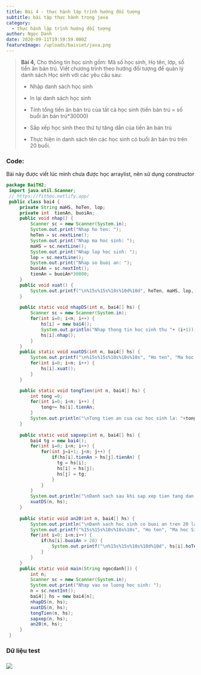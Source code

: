 ```yaml
---
title: Bài 4 - thực hành lập trình hướng đối tượng
subtitle: bài tập thực hành trong java
category:
  - thực hành lập trình hướng đối tượng
author: Ngọc Danh
date: 2020-09-11T19:59:59.000Z
featureImage: /uploads/baiviet/java.png
---
```


> **Bài 4,** Cho thông tin học sinh gồm: Mã số học sinh, Họ tên, lớp, số tiền ăn bán trú. Viết chương trình theo hướng đối tượng để quản lý danh sách Học sinh với các yêu cầu sau:  
> 
> *   Nhập danh sách học sinh
> 
> *   In lại danh sách học sinh
> 
> *   Tính tổng tiền ăn bán trú của tất cả học sinh (tiền bán trú = số buổi ăn bán trú\*30000)
> 
> *   Sắp xếp học sinh theo thứ tự tăng dần của tiền ăn bán trú
> 
> *   Thực hiện in danh sách tên các học sinh có buổi ăn bán trú trên 20 buổi.

### Code: 

  

Bài này được viết lúc mình chưa được học arraylist, nên sử dụng constructor

```java
package BaiTH2;
 import java.util.Scanner;
 // https://fithou.netlify.app/
 public class bai4 {
     private String maHS, hoTen, lop;
     private int  tienAn, buoiAn;
     public void nhap() {
         Scanner sc = new Scanner(System.in);
         System.out.print("Nhap ho ten: ");
         hoTen = sc.nextLine();
         System.out.print("Nhap ma hoc sinh: ");
         maHS = sc.nextLine();
         System.out.print("Nhap lop hoc sinh: ");
         lop = sc.nextLine();
         System.out.print("Nhap so buoi an: ");
         buoiAn = sc.nextInt();
         tienAn = buoiAn*30000;
     }
     public void xuat() {
         System.out.printf("\n%15s%15s%10s%10d%10d", hoTen, maHS, lop, buoiAn, tienAn);
     }
 
     public static void nhapDS(int n, bai4[] hs) {
         Scanner sc = new Scanner(System.in);
         for(int i=0; i<n; i++) {
             hs[i] = new bai4();
             System.out.println("Nhap thong tin hoc sinh thu "+ (i+1));
             hs[i].nhap();
         }
     }
     public static void xuatDS(int n, bai4[] hs) {
         System.out.printf("\n%15s%15s%10s%10s%10s", "Ho ten", "Ma hoc Sinh", "lop", "buoi An", "tien An");
         for(int i=0; i<n; i++) {
             hs[i].xuat();
         }
     }

     public static void tongTien(int n, bai4[] hs) {
         int tong =0;
         for(int i=0; i<n; i++) {
             tong+= hs[i].tienAn;
         }
         System.out.println("\nTong tien an cua cac hoc sinh la: "+tong);
     }
   
     public static void sapxep(int n, bai4[] hs) {
         bai4 tg = new bai4();
         for(int i=0; i<n; i++) {
             for(int j=i+1; j<n; j++) {
                 if(hs[i].tienAn > hs[j].tienAn) {
                   tg = hs[i];
                   hs[i] = hs[j];
                   hs[j] = tg;
                 }
             }
         }
         System.out.println("\nDanh sach sau khi sap xep tien tang dan:");
         xuatDS(n, hs);
     }
     
     public static void an20(int n, bai4[] hs) {
         System.out.println("\nDanh sach hoc sinh co buoi an tren 20 la:");
         System.out.printf("%15s%15s%10s%10s%10s", "Ho ten", "Ma hoc Sinh", "lop", "buoi An", "tien An");
         for(int i=0; i<n;i++) {
             if(hs[i].buoiAn > 20) {
                 System.out.printf("\n%15s%15s%10s%10d%10d", hs[i].hoTen, hs[i].maHS, hs[i].lop, hs[i].buoiAn, hs[i].tienAn);
             }
         }
     }
     public static void main(String ngocdanh[]) {
         int n;
         Scanner sc = new Scanner(System.in);
         System.out.print("Nhap vao so luong hoc sinh: ");
         n = sc.nextInt();
         bai4[] hs = new bai4[n];
         nhapDS(n, hs);
         xuatDS(n, hs);
         tongTien(n, hs);
         sapxep(n, hs);
         an20(n, hs);
     }
 }
```

### Dữ liệu test

### [![](https://1.bp.blogspot.com/-eId9BF-Srwo/XklRB9xLr9I/AAAAAAAAc9s/kGvMFBCVPeU5CrWH1AYg3Aq8LyjrvEp8wCLcBGAsYHQ/s1600/2020-02-16_210422.jpg)](https://1.bp.blogspot.com/-eId9BF-Srwo/XklRB9xLr9I/AAAAAAAAc9s/kGvMFBCVPeU5CrWH1AYg3Aq8LyjrvEp8wCLcBGAsYHQ/s1600/2020-02-16_210422.jpg)